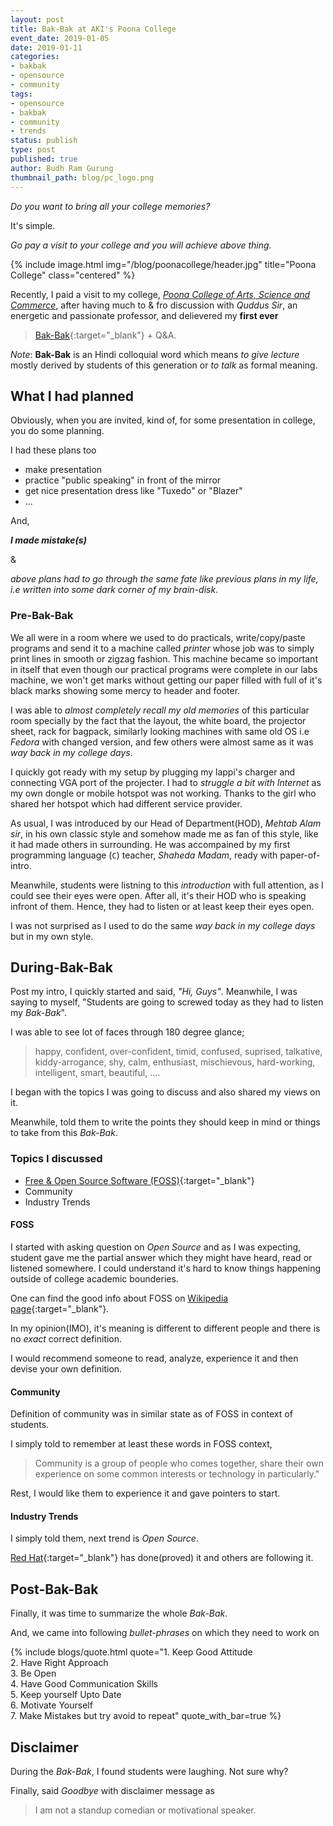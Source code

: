 ```yaml
---
layout: post
title: Bak-Bak at AKI's Poona College
event_date: 2019-01-05
date: 2019-01-11
categories:
- bakbak
- opensource
- community
tags:
- opensource
- bakbak
- community
- trends
status: publish
type: post
published: true
author: Budh Ram Gurung
thumbnail_path: blog/pc_logo.png
---
```


_Do you want to bring all your college memories?_

It's simple.

_Go pay a visit to your college and you will achieve above thing._

{% include image.html
           img="/blog/poonacollege/header.jpg"
           title="Poona College"
           class="centered"
%}

Recently, I paid a visit to my college, [_Poona College of Arts, Science and Commerce_](http://www.akipoonacollege.ac.in/),
after having much to & fro discussion with _Quddus Sir_, an energetic and passionate professor,
and delievered my **first ever**

> [Bak-Bak](https://en.bab.la/dictionary/hindi-english/%E0%A4%AC%E0%A4%95%E0%A4%AC%E0%A4%95-%E0%A4%95%E0%A4%B0%E0%A4%A8%E0%A4%BE){:target="_blank"} + Q&A.

*Note*: **Bak-Bak** is an Hindi colloquial word which means *to give lecture* mostly derived by students
of this generation or *to talk* as formal meaning.

## What I had planned

Obviously, when you are invited, kind of, for some presentation in college, you do some planning.

I had these plans too
- make presentation
- practice "public speaking" in front of the mirror
- get nice presentation dress like "Tuxedo" or "Blazer"
- ...

And,

***I made mistake(s)***

&

*above plans had to go through the same fate like previous plans in my life, i.e written into some dark corner of my brain-disk*.

### Pre-Bak-Bak

We all were in a room where we used to do practicals, write/copy/paste programs and send it to a machine called
_printer_ whose job was to simply print lines in smooth or zigzag fashion. This machine became so important in
itself that even though our practical programs were complete in our labs machine, we won't get marks without
getting our paper filled with full of it's black marks showing some mercy to header and footer.

I was able to _almost completely recall my old memories_ of this particular room specially by the fact that the
layout, the white board, the projector sheet, rack for bagpack, similarly looking machines with same old OS i.e
_Fedora_ with changed version, and few others were almost same as it was _way back in my college days_.

I quickly got ready with my setup by plugging my lappi's charger and connecting VGA port of the projecter. I had to
_struggle a bit with Internet_ as my own dongle or mobile hotspot was not working. Thanks to the girl who shared
her hotspot which had different service provider.

As usual, I was introduced by our Head of Department(HOD), _Mehtab Alam sir_, in his own classic style and somehow
made me as fan of this style, like it had made others in surrounding. He was accompained by my first programming language (`C`) teacher, _Shaheda Madam_, ready with paper-of-intro.

Meanwhile, students were listning to this _introduction_ with full attention, as I could see their eyes were open.
After all, it's their HOD who is speaking infront of them. Hence, they had to listen or at least keep their eyes
open.

I was not surprised as I used to do the same _way back in my college days_ but in my own style.

## During-Bak-Bak

Post my intro, I quickly started and said, *"Hi, Guys"*. Meanwhile, I was saying to myself,
"Students are going to screwed today as they had to listen my _Bak-Bak_".

I was able to see lot of faces through 180 degree glance;<br>
> happy, confident, over-confident, timid, confused, suprised, talkative, kiddy-arrogance, shy, calm, enthusiast,
mischievous, hard-working, intelligent, smart, beautiful, ....

I began with the topics I was going to discuss and also shared my views on it.

Meanwhile, told them to write the points they should keep in mind or things to take from this _Bak-Bak_.

### Topics I discussed

- [Free & Open Source Software (FOSS)](https://en.wikipedia.org/wiki/Free_and_open-source_software){:target="_blank"}
- Community
- Industry Trends

#### FOSS

I started with asking question on _Open Source_ and as I was expecting, student gave me the partial answer
which they might have heard, read or listened somewhere. I could understand it's hard to know things happening
outside of college academic bounderies.

One can find the good info about FOSS on [Wikipedia page](https://en.wikipedia.org/wiki/Free_and_open-source_software){:target="_blank"}.

In my opinion(IMO), it's meaning is different to different people and there is no _exact_ correct definition.

I would recommend someone to read, analyze, experience it and then devise your own definition.

#### Community

Definition of community was in similar state as of FOSS in context of students.

I simply told to remember at least these words in FOSS context,

> Community is a group of people who comes together, share their own experience on some common interests or technology in particularly."

Rest, I would like them to experience it and gave pointers to start.

#### Industry Trends

I simply told them, next trend is _Open Source_.

[Red Hat](https://en.wikipedia.org/wiki/Red_Hat){:target="_blank"} has done(proved) it and others are following it.

## Post-Bak-Bak

Finally, it was time to summarize the whole _Bak-Bak_.

And, we came into following _bullet-phrases_ on which they need to work on

{% include blogs/quote.html 
           quote="1. Keep Good Attitude<br>2. Have Right Approach<br>3. Be Open<br>
           4. Have Good Communication Skills<br>5. Keep yourself Upto Date<br>6. Motivate Yourself<br>
           7. Make Mistakes but try avoid to repeat"
           quote_with_bar=true
%}

## Disclaimer

During the _Bak-Bak_, I found students were laughing. Not sure why?

Finally, said _Goodbye_ with disclaimer message as

> I am not a standup comedian or motivational speaker.
